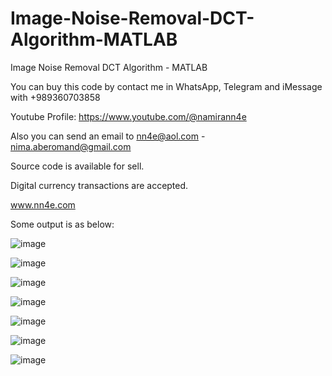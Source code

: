 # Image-Noise-Removal-DCT-Algorithm-MATLAB
Image Noise Removal DCT Algorithm - MATLAB

You can buy this code by contact me in WhatsApp, Telegram and iMessage with +989360703858

Youtube Profile: https://www.youtube.com/@namirann4e

Also you can send an email to nn4e@aol.com - nima.aberomand@gmail.com

Source code is available for sell.

Digital currency transactions are accepted.

www.nn4e.com

Some output is as below:

![image](https://github.com/user-attachments/assets/8a629f65-876f-45e3-9e40-79790f16a903)

![image](https://github.com/user-attachments/assets/e32a4e69-4cb8-4911-bcc3-f19cebfece2e)

![image](https://github.com/user-attachments/assets/1da47d88-de25-47d0-9a01-36f0731f1ec7)

![image](https://github.com/user-attachments/assets/6c96d3b3-57e3-4059-ad9b-f15dce373faf)

![image](https://github.com/user-attachments/assets/8d574cf6-e182-4d3a-98fa-64b7551ff167)

![image](https://github.com/user-attachments/assets/64ad48eb-7e55-446e-81ae-651988c732bc)

![image](https://github.com/user-attachments/assets/266aa7ee-a5f8-46e1-8756-39f98b83b206)
